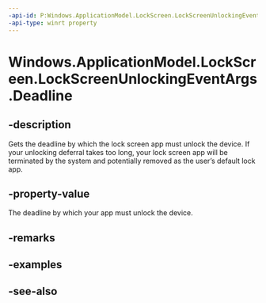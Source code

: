 ----api-id: P:Windows.ApplicationModel.LockScreen.LockScreenUnlockingEventArgs.Deadline
-api-type: winrt property
---<!-- Property syntaxpublic Windows.Foundation.DateTime Deadline { get; }--># Windows.ApplicationModel.LockScreen.LockScreenUnlockingEventArgs.Deadline## -descriptionGets the deadline by which the lock screen app must unlock the device. If your unlocking deferral takes too long, your lock screen app will be terminated by the system and potentially removed as the user’s default lock app.## -property-valueThe deadline by which your app must unlock the device.## -remarks## -examples## -see-also